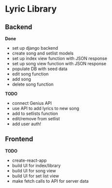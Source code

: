 # Lyric Library

## Backend

**Done**
- set up django backend
- create song and setlist models
- set up index view function with JSON response
- set up song view function with JSON response
- populate DB with seed data
- edit song function
- add song
- delete song function

**TODO**
- connect Genius API
- use API to add lyrics to new song
- add to setlists function
- edit/remove from setlist 
- add user auth!

## Frontend

**TODO**
- create-react-app
- build UI for index/library
- build UI for song view
- build UI for set list view
- make fetch calls to API for server data
